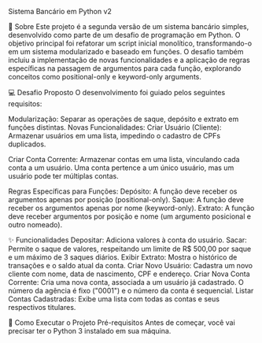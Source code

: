 Sistema Bancário em Python v2

📖 Sobre
Este projeto é a segunda versão de um sistema bancário simples, desenvolvido como parte de um desafio de programação em Python. O objetivo principal foi refatorar um script inicial monolítico, transformando-o em um sistema modularizado e baseado em funções. O desafio também incluiu a implementação de novas funcionalidades e a aplicação de regras específicas na passagem de argumentos para cada função, explorando conceitos como positional-only e keyword-only arguments.

💻 Desafio Proposto
O desenvolvimento foi guiado pelos seguintes requisitos:

Modularização: Separar as operações de saque, depósito e extrato em funções distintas.
Novas Funcionalidades:
Criar Usuário (Cliente): Armazenar usuários em uma lista, impedindo o cadastro de CPFs duplicados.

Criar Conta Corrente: Armazenar contas em uma lista, vinculando cada conta a um usuário. Uma conta pertence a um único usuário, mas um usuário pode ter múltiplas contas.

Regras Específicas para Funções:
Depósito: A função deve receber os argumentos apenas por posição (positional-only).
Saque: A função deve receber os argumentos apenas por nome (keyword-only).
Extrato: A função deve receber argumentos por posição e nome (um argumento posicional e outro nomeado).

✨ Funcionalidades
Depositar: Adiciona valores à conta do usuário.
Sacar: Permite o saque de valores, respeitando um limite de R$ 500,00 por saque e um máximo de 3 saques diários.
Exibir Extrato: Mostra o histórico de transações e o saldo atual da conta.
Criar Novo Usuário: Cadastra um novo cliente com nome, data de nascimento, CPF e endereço.
Criar Nova Conta Corrente: Cria uma nova conta, associada a um usuário já cadastrado. O número da agência é fixo ("0001") e o número da conta é sequencial.
Listar Contas Cadastradas: Exibe uma lista com todas as contas e seus respectivos titulares.

🚀 Como Executar o Projeto
Pré-requisitos
Antes de começar, você vai precisar ter o Python 3 instalado em sua máquina.
